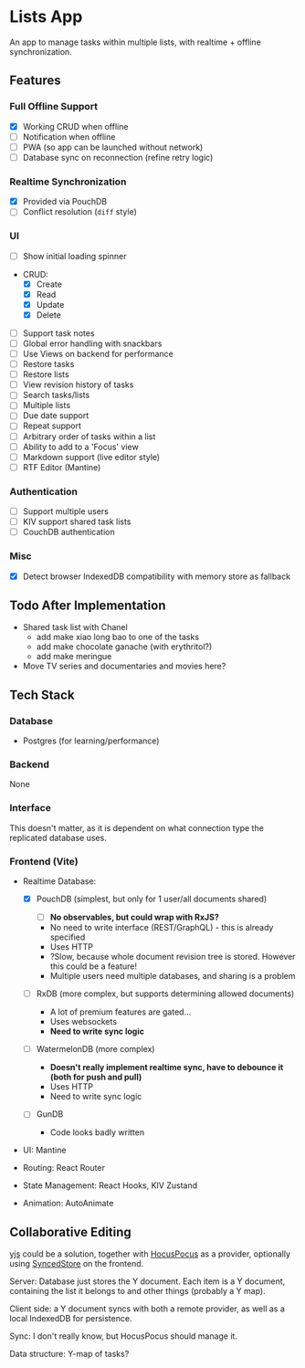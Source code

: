 # Lists App

An app to manage tasks within multiple lists, with realtime + offline synchronization.

## Features

### Full Offline Support

- [x] Working CRUD when offline
- [ ] Notification when offline
- [ ] PWA (so app can be launched without network)
- [ ] Database sync on reconnection (refine retry logic)

### Realtime Synchronization

- [x] Provided via PouchDB
- [ ] Conflict resolution (`diff` style)

### UI

- [ ] Show initial loading spinner
- CRUD:
  - [x] Create
  - [x] Read
  - [x] Update
  - [x] Delete
- [ ] Support task notes
- [ ] Global error handling with snackbars
- [ ] Use Views on backend for performance
- [ ] Restore tasks
- [ ] Restore lists
- [ ] View revision history of tasks
- [ ] Search tasks/lists
- [ ] Multiple lists
- [ ] Due date support
- [ ] Repeat support
- [ ] Arbitrary order of tasks within a list
- [ ] Ability to add to a 'Focus' view
- [ ] Markdown support (live editor style)
- [ ] RTF Editor (Mantine)

### Authentication

- [ ] Support multiple users
- [ ] KIV support shared task lists
- [ ] CouchDB authentication

### Misc

- [x] Detect browser IndexedDB compatibility with memory store as fallback

## Todo After Implementation

- Shared task list with Chanel
  - add make xiao long bao to one of the tasks
  - add make chocolate ganache (with erythritol?)
  - add make meringue
- Move TV series and documentaries and movies here?

## Tech Stack

### Database

- Postgres (for learning/performance)

### Backend

None

### Interface

This doesn't matter, as it is dependent on what connection type the replicated database uses.

### Frontend (Vite)

- Realtime Database:

  - [x] PouchDB (simplest, but only for 1 user/all documents shared)

    - [ ] **No observables, but could wrap with RxJS?**
    - No need to write interface (REST/GraphQL) - this is already specified
    - Uses HTTP
    - ?Slow, because whole document revision tree is stored. However this could be a feature!
    - Multiple users need multiple databases, and sharing is a problem

  - [ ] RxDB (more complex, but supports determining allowed documents)

    - A lot of premium features are gated...
    - Uses websockets
    - **Need to write sync logic**

  - [ ] WatermelonDB (more complex)

    - **Doesn't really implement realtime sync, have to debounce it (both for push and pull)**
    - Uses HTTP
    - Need to write sync logic

  - [ ] GunDB

    - Code looks badly written

- UI: Mantine
- Routing: React Router
- State Management: React Hooks, KIV Zustand
- Animation: AutoAnimate

## Collaborative Editing

[yjs][yjs] could be a solution, together with [HocusPocus] as a provider, optionally using [SyncedStore][syncedstore] on the frontend.

Server: Database just stores the Y document. Each item is a Y document, containing the list it belongs to and other things (probably a Y map).

Client side: a Y document syncs with both a remote provider, as well as a local IndexedDB for persistence.

Sync: I don't really know, but HocusPocus should manage it.

Data structure: Y-map of tasks? 

[yjs]: https://github.com/yjs/yjs
[hocuspocus]: https://tiptap.dev/hocuspocus
[syncedstore]: https://syncedstore.org/docs/